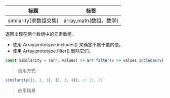 | 标题                   | 标签                   |
| ---------------------- | ---------------------- |
| similarity(求数组交集) | array,math(数组，数学) |

返回出现在两个数组中的元素数组。

- 使用 Array.prototype.includes() 来确定不属于值的值。
- 使用 Array.prototype.filter() 删除它们。

```js
const similarity = (arr, values) => arr.filter(v => values.includes(v));
```

> 调用方式:

```js
similarity([1, 2, 3], [1, 2, 4]); // [1, 2]
```

> 应用场景

